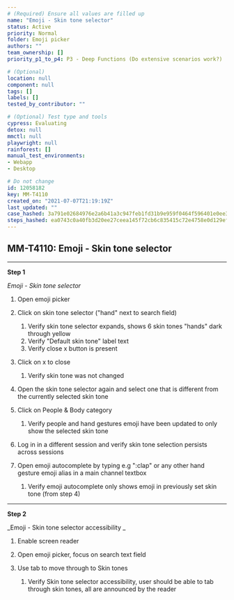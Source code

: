 ```yaml
---
# (Required) Ensure all values are filled up
name: "Emoji - Skin tone selector"
status: Active
priority: Normal
folder: Emoji picker
authors: ""
team_ownership: []
priority_p1_to_p4: P3 - Deep Functions (Do extensive scenarios work?)

# (Optional)
location: null
component: null
tags: []
labels: []
tested_by_contributor: ""

# (Optional) Test type and tools
cypress: Evaluating
detox: null
mmctl: null
playwright: null
rainforest: []
manual_test_environments:
- Webapp
- Desktop

# Do not change
id: 12058182
key: MM-T4110
created_on: "2021-07-07T21:19:19Z"
last_updated: ""
case_hashed: 3a791e02684976e2a6b41a3c947feb1fd31b9e959f0464f596401e0ee32e8a51ee3cecfdbc343eea2e3b80ef79d319f3
steps_hashed: ea0743c0a40fb3d20ee27ceea145f72cb6c835415c72e4758e0d129ef0e6c3c3aee95abd2e35bdf988b6be70a4a32423
---
```


<!-- (Auto-generated) Based on frontmatter's "key" and "name" -->

## MM-T4110: Emoji - Skin tone selector

---

**Step 1**

_Emoji - Skin tone selector_

1. Open emoji picker

2. Click on skin tone selector ("hand" next to search field)

   1. Verify skin tone selector expands, shows 6 skin tones "hands" dark through yellow
   2. Verify "Default skin tone" label text
   3. Verify close x button is present

3. Click on x to close

   1. Verify skin tone was not changed

4. Open the skin tone selector again and select one that is different from the currently selected skin tone

5. Click on People & Body category

   1. Verify people and hand gestures emoji have been updated to only show the selected skin tone

6. Log in in a different session and verify skin tone selection persists across sessions

7. Open emoji autocomplete by typing e.g ":clap" or any other hand gesture emoji alias in a main channel textbox

   1. Verify emoji autocomplete only shows emoji in previously set skin tone (from step 4)

---

**Step 2**

\_Emoji - Skin tone selector accessibility \_

1. Enable screen reader

2. Open emoji picker, focus on search text field

3. Use tab to move through to Skin tones

   1. Verify Skin tone selector accessibility, user should be able to tab through skin tones, all are announced by the reader
